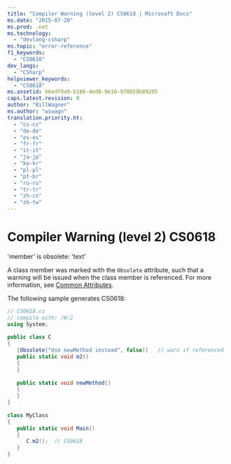 ```yaml
---
title: "Compiler Warning (level 2) CS0618 | Microsoft Docs"
ms.date: "2015-07-20"
ms.prod: .net
ms.technology: 
  - "devlang-csharp"
ms.topic: "error-reference"
f1_keywords: 
  - "CS0618"
dev_langs: 
  - "CSharp"
helpviewer_keywords: 
  - "CS0618"
ms.assetid: b6edf0a9-b186-4ed8-9e16-978659b89205
caps.latest.revision: 8
author: "BillWagner"
ms.author: "wiwagn"
translation.priority.ht: 
  - "cs-cz"
  - "de-de"
  - "es-es"
  - "fr-fr"
  - "it-it"
  - "ja-jp"
  - "ko-kr"
  - "pl-pl"
  - "pt-br"
  - "ru-ru"
  - "tr-tr"
  - "zh-cn"
  - "zh-tw"
---
```

# Compiler Warning (level 2) CS0618
'member' is obsolete: 'text'  
  
 A class member was marked with the `Obsolete` attribute, such that a warning will be issued when the class member is referenced. For more information, see [Common Attributes](http://msdn.microsoft.com/library/2f48a7ec-9683-4899-a1d2-a08be8fc558b).  
  
 The following sample generates CS0618:  
  
```csharp  
// CS0618.cs  
// compile with: /W:2  
using System;  
  
public class C  
{  
   [Obsolete("Use newMethod instead", false)]   // warn if referenced  
   public static void m2()  
   {  
   }  
  
   public static void newMethod()  
   {  
   }  
}  
  
class MyClass  
{  
   public static void Main()  
   {  
      C.m2();  // CS0618  
   }  
}  
```